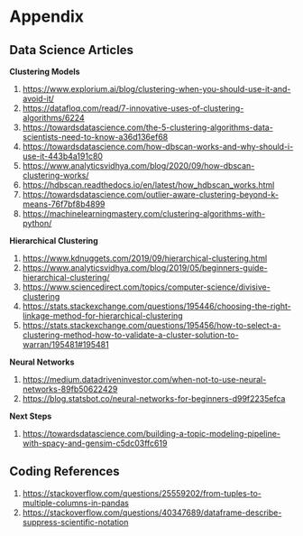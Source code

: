 # Appendix  

## Data Science Articles  
**Clustering Models**  
1. https://www.explorium.ai/blog/clustering-when-you-should-use-it-and-avoid-it/  
2. https://datafloq.com/read/7-innovative-uses-of-clustering-algorithms/6224  
3. https://towardsdatascience.com/the-5-clustering-algorithms-data-scientists-need-to-know-a36d136ef68  
4. https://towardsdatascience.com/how-dbscan-works-and-why-should-i-use-it-443b4a191c80
5. https://www.analyticsvidhya.com/blog/2020/09/how-dbscan-clustering-works/
6. https://hdbscan.readthedocs.io/en/latest/how_hdbscan_works.html
7. https://towardsdatascience.com/outlier-aware-clustering-beyond-k-means-76f7bf8b4899  
8. https://machinelearningmastery.com/clustering-algorithms-with-python/

**Hierarchical Clustering**
1. https://www.kdnuggets.com/2019/09/hierarchical-clustering.html  
2. https://www.analyticsvidhya.com/blog/2019/05/beginners-guide-hierarchical-clustering/  
3. https://www.sciencedirect.com/topics/computer-science/divisive-clustering  
4. https://stats.stackexchange.com/questions/195446/choosing-the-right-linkage-method-for-hierarchical-clustering  
5. https://stats.stackexchange.com/questions/195456/how-to-select-a-clustering-method-how-to-validate-a-cluster-solution-to-warran/195481#195481  

**Neural Networks**  
1. https://medium.datadriveninvestor.com/when-not-to-use-neural-networks-89fb50622429  
2. https://blog.statsbot.co/neural-networks-for-beginners-d99f2235efca  

**Next Steps**  
1. https://towardsdatascience.com/building-a-topic-modeling-pipeline-with-spacy-and-gensim-c5dc03ffc619  

## Coding References  
1. https://stackoverflow.com/questions/25559202/from-tuples-to-multiple-columns-in-pandas  
2. https://stackoverflow.com/questions/40347689/dataframe-describe-suppress-scientific-notation
